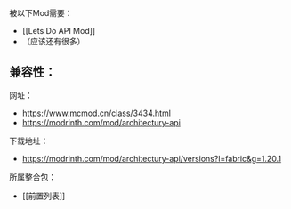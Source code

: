 被以下Mod需要：
- [[Lets Do API Mod]]
- （应该还有很多）

兼容性：
- 

网址：
- https://www.mcmod.cn/class/3434.html
- https://modrinth.com/mod/architectury-api

下载地址：
- https://modrinth.com/mod/architectury-api/versions?l=fabric&g=1.20.1

所属整合包：
- [[前置列表]]
